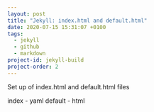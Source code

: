 ```yaml
---
layout: post
title: "Jekyll: index.html and default.html"
date: 2020-07-15 15:31:07 +0100
tags:
  - jekyll
  - github
  - markdown
project-id: jekyll-build
project-order: 2
---
```


Set up of index.html and default.html files

index - yaml
default - html
